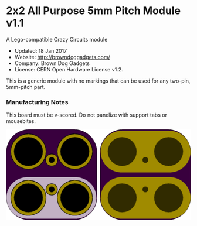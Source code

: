 <!--- start title --->
# 2x2 All Purpose 5mm Pitch Module v1.1
A Lego-compatible Crazy Circuits module

- Updated: 18 Jan 2017
- Website: http://browndoggadgets.com/
- Company: Brown Dog Gadgets
- License: CERN Open Hardware License v1.2.

<!--- end title --->
This is a generic module with no markings that can be used for any two-pin, 5mm-pitch part.

### Manufacturing Notes

This board must be v-scored. Do not panelize with support tabs or mousebites.  

![Gerber Preview](preview.png)

